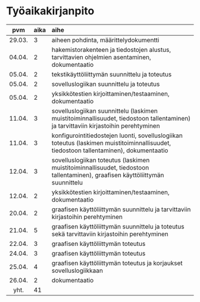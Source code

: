 # Työaikakirjanpito

| pvm | aika | aihe |
|:------:|:----|:----|
| 29.03. | 3   | aiheen pohdinta, määrittelydokumentti |
| 04.04. | 2   | hakemistorakenteen ja tiedostojen alustus, tarvittavien ohjelmien asentaminen, dokumentaatio |
| 05.04. | 2   | tekstikäyttöliittymän suunnittelu ja toteutus |
| 05.04. | 2   | sovelluslogiikan suunnittelu ja toteutus |
| 05.04. | 2   | yksikkötestien kirjoittaminen/testaaminen, dokumentaatio |
| 11.04. | 3   | sovelluslogiikan suunnittelu (laskimen muistitoiminnallisuudet, tiedostoon tallentaminen) ja tarvittaviin kirjastoihin perehtyminen |
| 11.04. | 3   | konfigurointitiedostejen luonti, sovelluslogiikan toteutus (laskimen muistitoiminnallisuudet, tiedostoon tallentaminen), dokumentaatio |
| 12.04. | 3   | sovelluslogiikan toteutus (laskimen muistitoiminnallisuudet, tiedostoon tallentaminen), graafisen käyttöliittymän suunnittelu |
| 12.04. | 2   | yksikkötestien kirjoittaminen/testaaminen, dokumentaatio |
| 20.04. | 2   | graafisen käyttöliittymän suunnittelu ja tarvittaviin kirjastoihin perehtyminen |
| 21.04. | 5   | graafisen käyttöliittymän suunnittelu ja toteutus sekä tarvittaviin kirjastoihin perehtyminen |
| 22.04. | 3   | graafisen käyttöliittymän toteutus |
| 24.04. | 3   | graafisen käyttöliittymän toteutus |
| 25.04. | 4   | graafisen käyttöliittymän toteutus ja korjaukset sovelluslogiikkaan |
| 26.04. | 2   | dokumentaatio |
| yht.   | 41  | |
